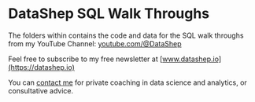 # DataShep SQL Walk Throughs

The folders within contains the code and data for the SQL walk throughs 
from my YouTube Channel: [youtube.com/@DataShep](https://www.youtube.com/@DataShep)

Feel free to subscribe to my free newsletter at [www.datashep.io](https://datashep.io)

You can [contact me](https://datashep.io/subscribe#contact)
for private coaching in data science and analytics, or consultative advice.